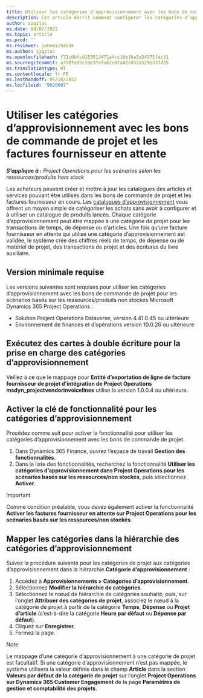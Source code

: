 ```yaml
---
title: Utiliser les catégories d’approvisionnement avec les bons de commande de projet et les factures fournisseur en attente
description: Cet article décrit comment configurer les catégories d’approvisionnement qui peuvent être utilisées avec les bons de commande de projet et les factures fournisseur en attente.
author: sigitac
ms.date: 04/07/2022
ms.topic: article
ms.prod: ''
ms.reviewer: johnmichalak
ms.author: sigitac
ms.openlocfilehash: f71c6bfcd183613471a4cc10e16a5a54571fac31
ms.sourcegitcommit: a798fed5c59e3fefa62cdfa42c852d529b33fd35
ms.translationtype: HT
ms.contentlocale: fr-FR
ms.lasthandoff: 06/18/2022
ms.locfileid: "9028607"
---
```

# <a name="use-procurement-categories-with-project-purchase-orders-and-pending-vendor-invoices"></a>Utiliser les catégories d’approvisionnement avec les bons de commande de projet et les factures fournisseur en attente

_**S’applique à :** Project Operations pour les scénarios selon les ressources/produits hors stock_

Les acheteurs peuvent créer et mettre à jour les catalogues des articles et services pouvant être utilisés dans les bons de commande de projet et les factures fournisseur en cours. Les [catalogues d’approvisionnement](/dynamics365/supply-chain/procurement/procurement-catalogs) vous offrent un moyen simple de catégoriser les achats sans avoir à configurer et à utiliser un catalogue de produits lancés. Chaque catégorie d’approvisionnement peut être mappée à une catégorie de projet pour les transactions de temps, de dépense ou d’articles. Une fois qu’une facture fournisseur en attente qui utilise une catégorie d’approvisionnement est validée, le système crée des chiffres réels de temps, de dépense ou de matériel de projet, des transactions de projet et des écritures du livre auxiliaire.

## <a name="minimum-version-requirements"></a>Version minimale requise

Les versions suivantes sont requises pour utiliser les catégories d’approvisionnement avec les bons de commande de projet pour les scénarios basés sur les ressources/produits non stockés Microsoft Dynamics 365 Project Operations :

- Solution Project Operations Dataverse, version 4.41.0.45 ou ultérieure
- Environnement de finances et d’opérations version 10.0.26 ou ultérieure

## <a name="run-dual-write-maps-for-procurement-category-support"></a>Exécutez des cartes à double écriture pour la prise en charge des catégories d’approvisionnement

Veillez à ce que le mappage pour **Entité d’exportation de ligne de facture fournisseur de projet d’intégration de Project Operations msdyn\_projectvendorinvoicelines** utilise la version 1.0.0.4 ou ultérieure.

## <a name="enable-the-feature-key-for-procurement-categories"></a>Activer la clé de fonctionnalité pour les catégories d’approvisionnement

Procédez comme suit pour activer la fonctionnalité pour utiliser les catégories d’approvisionnement avec les bons de commande de projet.

1. Dans Dynamics 365 Finance, ouvrez l’espace de travail **Gestion des fonctionnalités**.
1. Dans la liste des fonctionnalités, recherchez la fonctionnalité **Utiliser les catégories d’approvisionnement dans Project Operations pour les scénarios basés sur les ressources/non stockés**, puis sélectionnez **Activer**.

> [!IMPORTANT]
> Comme condition préalable, vous devez également activer la fonctionnalité **Activer les factures fournisseur en attente sur Project Operations pour les scénarios basés sur les ressources/non stockés**.

## <a name="map-project-categories-in-the-procurement-category-hierarchy"></a>Mapper les catégories dans la hiérarchie des catégories d’approvisionnement

Suivez la procédure suivante pour les catégories de projet aux catégories d’approvisionnement dans la hiérarchie **Catégorie d’approvisionnement** :

1. Accédez à **Approvisionnements \> Catégories d’approvisionnement**.
1. Sélectionnez **Modifier la hiérarchie de catégories**.
1. Sélectionnez le nœud de hiérarchie de catégories souhaité, puis, sur l’onglet **Attribuer des catégories de projet**, associez le nœud à la catégorie de projet à partir de la catégorie **Temps**, **Dépense** ou **Projet d’article** (c’est-à-dire la catégorie **Heure par défaut** ou **Dépense par défaut**).
1. Cliquez sur **Enregistrer**.
1. Fermez la page.

> [!NOTE]
> Le mappage d’une catégorie d’approvisionnement à une catégorie de projet est facultatif. Si une catégorie d’approvisionnement n’est pas mappée, le système utilisera la valeur définie dans le champ **Article** dans la section **Valeurs par défaut de la catégorie de projet** sur l’onglet **Project Operations sur Dynamics 365 Customer Engagement** de la page **Paramètres de gestion et comptabilité des projets**.
